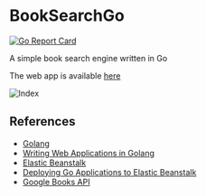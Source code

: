 # BookSearchGo

[![Go Report Card](https://goreportcard.com/badge/github.com/Noctis0712/BookSearchGo)](https://goreportcard.com/report/github.com/Noctis0712/BookSearchGo)

A simple book search engine written in Go

The web app is available [here](http://booksearchgo1.us-east-1.elasticbeanstalk.com/ "BookSearchGo")

![Index](https://i.imgur.com/lvoPGTQ.jpg)

## References

- [Golang](https://golang.org)
- [Writing Web Applications in Golang](https://golang.org/doc/articles/wiki/)
- [Elastic Beanstalk](https://aws.amazon.com/elasticbeanstalk/)
- [Deploying Go Applications to Elastic Beanstalk](https://docs.aws.amazon.com/elasticbeanstalk/latest/dg/create_deploy_go.html)
- [Google Books API](https://developers.google.com/books/) 